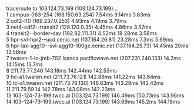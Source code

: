 traceroute to 103.124.73.199 (103.124.73.199)...<br>
1 campus-063-254 (168.150.63.254)  7.54ms  9.14ms  3.63ms<br>
2 cdf2-l10 (169.237.0.253)  4.93ms  4.19ms  3.79ms<br>
3 net4-cdf2--transit2 (128.120.0.35)  4.45ms  4.86ms  3.57ms<br>
4 transit2--border-dav (192.82.111.31)  4.52ms  18.28ms  3.58ms<br>
5 hpr-svl-hpr2--ucd.cenic.net (137.164.26.81)  23.28ms  7.3ms  5.69ms<br>
6 hpr-lax-agg10--svl-agg10-100ge.cenic.net (137.164.25.73)  14.45ms  20ms  13.56ms<br>
7 twaren-1-lo-jmb-702.lsanca.pacificwave.net (207.231.240.133)  14.2ms  14.15ms  13.7ms<br>
8 211.73.77.246  143.18ms  142.44ms  142.53ms<br>
9 hc-a1.twaren.net (211.73.76.121)  142.88ms  141.22ms  143.64ms<br>
10 tc-a1.twaren.net (211.73.76.130)  146.63ms  143.29ms  143.42ms<br>
11 211.79.59.14  142.78ms  143.08ms  142.23ms<br>
13 103-124-73-199.twcc.ai (103.124.73.199)  146.49ms  150.73ms  143.96ms<br>
14 103-124-73-199.twcc.ai (103.124.73.199)  143.69ms  145.2ms  144.18ms<br>